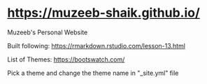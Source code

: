# https://muzeeb-shaik.github.io/
Muzeeb's Personal Website 

Built following: https://rmarkdown.rstudio.com/lesson-13.html

List of Themes: https://bootswatch.com/

Pick a theme and change the theme name in "_site.yml" file
